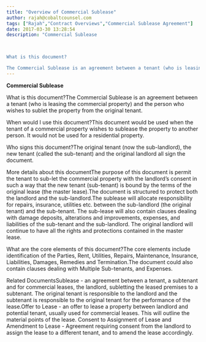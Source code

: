 ```yaml
---
title: "Overview of Commercial Sublease"
author: rajah@cobaltcounsel.com
tags: ["Rajah","Contract Overviews","Commercial Sublease Agreement"]
date: 2017-03-30 13:28:54
description: "Commercial Sublease

 

What is this document?

The Commercial Sublease is an agreement between a tenant (who is leasing the commercial property) and the person who wishes to sublet the property from..."
---
```


**Commercial Sublease**

 

What is this document?The Commercial Sublease is an agreement between a tenant (who is leasing the commercial property) and the person who wishes to sublet the property from the original tenant.

 

When would I use this document?This document would be used when the tenant of a commercial property wishes to sublease the property to another person. It would not be used for a residential property.

 

Who signs this document?The original tenant (now the sub-landlord), the new tenant (called the sub-tenant) and the original landlord all sign the document.

 

More details about this documentThe purpose of this document is permit the tenant to sub-let the commercial property with the landlord’s consent in such a way that the new tenant (sub-tenant) is bound by the terms of the original lease (the master lease).The document is structured to protect both the landlord and the sub-landlord.The sublease will allocate responsibility for repairs, insurance, utilities etc. between the sub-landlord (the original tenant) and the sub-tenant. The sub-lease will also contain clauses dealing with damage deposits, alterations and improvements, expenses, and liabilities of the sub-tenant and the sub-landlord. The original landlord will continue to have all the rights and protections contained in the master lease.

 

What are the core elements of this document?The core elements include identification of the Parties, Rent, Utilities, Repairs, Maintenance, Insurance, Liabilities, Damages, Remedies and Termination.The document could also contain clauses dealing with Multiple Sub-tenants, and Expenses.

 

Related DocumentsSublease - an agreement between a tenant, a subtenant and for commercial leases, the landlord, subletting the leased premises to a subtenant. The original tenant is responsible to the landlord and the subtenant is responsible to the original tenant for the performance of the lease.Offer to Lease - an offer to lease a property between landlord and potential tenant, usually used for commercial leases. This will outline the material points of the lease. Consent to Assignment of Lease and Amendment to Lease - Agreement requiring consent from the landlord to assign the lease to a different tenant, and to amend the lease accordingly.